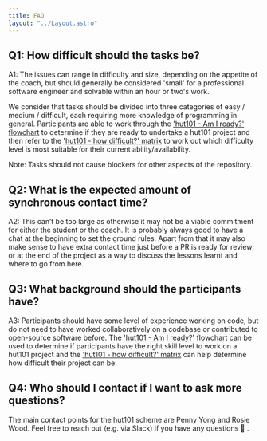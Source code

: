 ```yaml
---
title: FAQ
layout: "../Layout.astro"
---
```


## Q1: How difficult should the tasks be?

A1: The issues can range in difficulty and size, depending on the appetite of the coach, but should generally be considered 'small' for a professional software engineer and solvable within an hour or two's work.

We consider that tasks should be divided into three categories of easy / medium / difficult, each requiring more knowledge of programming in general. Participants are able to work through the ['hut101 - Am I ready?' flowchart](https://docs.google.com/drawings/d/1hHkMCdJ0SAgaMqT0xfnh-EppK-ANNzPR0FQ_7RzCv38/edit?usp=sharing) to determine if they are ready to undertake a hut101 project and then refer to the ['hut101 - how difficult?' matrix](https://docs.google.com/drawings/d/1vPE26eq55vU-WD9zXz7MGyht3CFbjbwILr2Pww5PdDo/edit?usp=sharing) to work out which difficulty level is most suitable for their current ability/availability.

Note: Tasks should not cause blockers for other aspects of the repository.

## Q2: What is the expected amount of synchronous contact time?

A2: This can’t be too large as otherwise it may not be a viable commitment for either the student or the coach. It is probably always good to have a chat at the beginning to set the ground rules. Apart from that it may also make sense to have extra contact time just before a PR is ready for review; or at the end of the project as a way to discuss the lessons learnt and where to go from here.

## Q3: What background should the participants have?

A3: Participants should have some level of experience working on code, but do not need to have worked collaboratively on a codebase or contributed to open-source software before. The ['hut101 - Am I ready?' flowchart](https://docs.google.com/drawings/d/1hHkMCdJ0SAgaMqT0xfnh-EppK-ANNzPR0FQ_7RzCv38/edit?usp=sharing) can be used to determine if participants have the right skill level to work on a hut101 project and the ['hut101 - how difficult?' matrix](https://docs.google.com/drawings/d/1vPE26eq55vU-WD9zXz7MGyht3CFbjbwILr2Pww5PdDo/edit?usp=sharing) can help determine how difficult their project can be.

## Q4: Who should I contact if I want to ask more questions?

The main contact points for the hut101 scheme are Penny Yong and Rosie Wood. Feel free to reach out (e.g. via Slack) if you have any questions 🤗 .
